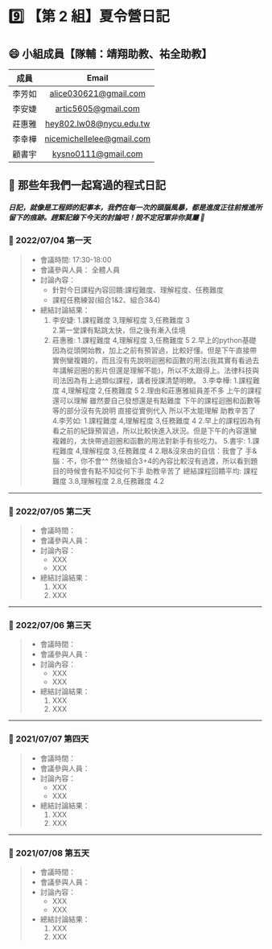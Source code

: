 # :nine: 【第 2 組】夏令營日記

## :smile: 小組成員【隊輔：靖翔助教、祐全助教】
|  成員  |          Email           |
| :----: | :----------------------: |
| 李芳如 | alice030621@gmail.com |
| 李安婕 | artic5605@gmail.com |
| 莊惠雅 | hey802.lw08@nycu.edu.tw |
| 李幸樺 | nicemichellelee@gmail.com |
| 顧書宇 | kysno0111@gmail.com |

## :memo: 那些年我們一起寫過的程式日記
##### 日記，就像是工程師的記事本，我們在每一次的頭腦風暴，都是進度正往前推進所留下的痕跡。趕緊記錄下今天的討論吧！說不定冠軍非你莫屬 🎊
### :round_pushpin: 2022/07/04 第一天
> * 會議時間: 17:30-18:00
> * 會議參與人員： 全體人員
> * 討論內容：  
>    * 針對今日課程內容回饋:課程難度、理解程度、任務難度
>    * 課程任務練習(組合1&2、組合3&4)
> * 總結討論結果：  
>    1. 李安婕:
>      1.課程難度 3,理解程度 3,任務難度 3  
>      2.第一堂課有點跳太快，但之後有漸入佳境
>    2. 莊惠雅:
>      1.課程難度 4,理解程度 3,任務難度 5
>      2.早上的python基礎因為從頭開始教，加上之前有預習過，比較好懂。但是下午直接帶實例蠻複雜的，而且沒有先說明迴圈和函數的用法(我其實有看過去年講解迴圈的影片但還是理解不能)，所以不太跟得上。法律科技與司法因為有上過類似課程，講者授課清楚明瞭。
>    3.李幸樺:
>      1.課程難度 4,理解程度 2,任務難度 5
>      2.理由和莊惠雅組員差不多 上午的課程還可以理解 雖然要自己發想還是有點難度 下午的課程迴圈和函數等等的部分沒有先說明 直接從實例代入 所以不太能理解 助教辛苦了
>    4.李芳如:
>      1.課程難度 4,理解程度 3,任務難度 4
>      2.早上的課程因為有看之前的紀錄預習過，所以比較快進入狀況。但是下午的內容還蠻複雜的，太快帶過迴圈和函數的用法對新手有些吃力。
>    5.書宇:
>      1.課程難度 4,理解程度 3,任務難度 4
>      2.眼&沒來由的自信：我會了 手&腦：不，你不會^^  然後組合3+4的內容比較沒有過渡，所以看到題目的時候會有點不知從何下手 助教辛苦了
>    總結課程回饋平均:
>    課程難度 3.8,理解程度 2.8,任務難度 4.2
---
### :round_pushpin: 2022/07/05 第二天
> * 會議時間：
> * 會議參與人員：
> * 討論內容：  
>    * XXX
>    * XXX
> * 總結討論結果：  
>    1. XXX
>    2. XXX
---
### :round_pushpin: 2022/07/06 第三天
> * 會議時間：
> * 會議參與人員：
> * 討論內容：  
>    * XXX
>    * XXX
> * 總結討論結果：  
>    1. XXX
>    2. XXX
---
### :round_pushpin: 2021/07/07 第四天
> * 會議時間：
> * 會議參與人員：
> * 討論內容：  
>    * XXX
>    * XXX
> * 總結討論結果：  
>    1. XXX
>    2. XXX
---
### :round_pushpin: 2021/07/08 第五天
> * 會議時間：
> * 會議參與人員：
> * 討論內容：  
>    * XXX
>    * XXX
> * 總結討論結果：  
>    1. XXX
>    2. XXX
